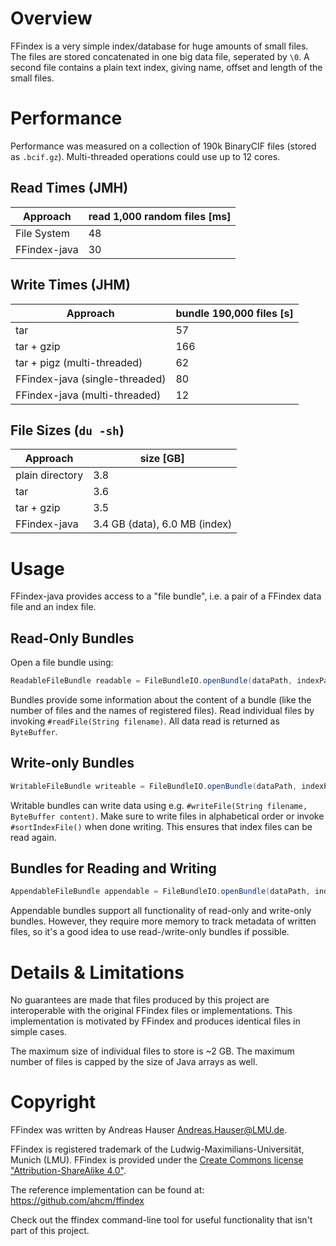 # Overview

FFindex is a very simple index/database for huge amounts of small files. The files are stored concatenated in one big 
data file, seperated by `\0`. A second file contains a plain text index, giving name, offset and length of the small 
files.

# Performance

Performance was measured on a collection of 190k BinaryCIF files (stored as `.bcif.gz`). Multi-threaded operations could
use up to 12 cores.

## Read Times (JMH)
| Approach | read 1,000 random files [ms] |
| --- | --- |
| File System | 48 |
| FFindex-java | 30 |

## Write Times (JHM)
| Approach | bundle 190,000 files [s] |
| --- | --- |
| tar | 57 |
| tar + gzip | 166 |
| tar + pigz (multi-threaded) | 62 |
| FFindex-java (single-threaded) | 80 |
| FFindex-java (multi-threaded) | 12 |

## File Sizes (`du -sh`)
| Approach | size [GB] |
| --- | --- |
| plain directory | 3.8 |
| tar | 3.6 |
| tar + gzip | 3.5 |
| FFindex-java | 3.4 GB (data), 6.0 MB (index) |

# Usage
FFindex-java provides access to a "file bundle", i.e. a pair of a FFindex data file and an index file.

## Read-Only Bundles

Open a file bundle using:
```java
ReadableFileBundle readable = FileBundleIO.openBundle(dataPath, indexPath).inReadOnlyMode();
```

Bundles provide some information about the content of a bundle (like the number of files and the names of registered files).
Read individual files by invoking `#readFile(String filename)`.
All data read is returned as `ByteBuffer`.

## Write-only Bundles

```java
WritableFileBundle writeable = FileBundleIO.openBundle(dataPath, indexPath).inWriteOnlyMode();
```

Writable bundles can write data using e.g. `#writeFile(String filename, ByteBuffer content)`.
Make sure to write files in alphabetical order or invoke `#sortIndexFile()` when done writing. This ensures that index 
files can be read again.

## Bundles for Reading and Writing

```java
AppendableFileBundle appendable = FileBundleIO.openBundle(dataPath, indexPath).inReadWriteMode();
```

Appendable bundles support all functionality of read-only and write-only bundles. However, they require more memory to 
track metadata of written files, so it's a good idea to use read-/write-only bundles if possible. 

# Details & Limitations
No guarantees are made that files produced by this project are interoperable with the original FFindex files or 
implementations. This implementation is motivated by FFindex and produces identical files in simple cases.

The maximum size of individual files to store is ~2 GB. The maximum number of files is capped by the size of Java arrays
as well.

# Copyright

FFindex was written by Andreas Hauser <Andreas.Hauser@LMU.de>.

FFindex is registered trademark of the Ludwig-Maximilians-Universität, Munich (LMU).
FFindex is provided under the [Create Commons license "Attribution-ShareAlike 4.0"](http://creativecommons.org/licenses/by-sa/4.0/).

The reference implementation can be found at: https://github.com/ahcm/ffindex

Check out the ffindex command-line tool for useful functionality that isn't part of this project.